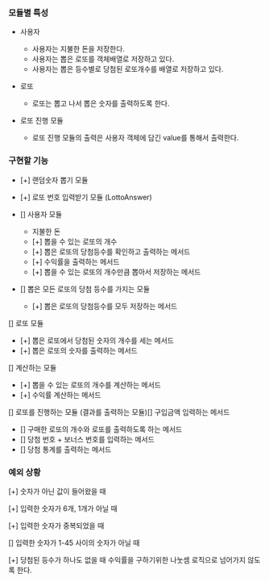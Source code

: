 
### 모듈별 특성
- 사용자
  - 사용자는 지불한 돈을 저장한다.
  - 사용자는 뽑은 로또를 객체배열로 저장하고 있다. 
  - 사용자는 뽑은 등수별로 당첨된 로또개수를 배열로 저장하고 있다.

- 로또
  - 로또는 뽑고 나서 뽑은 숫자를 출력하도록 한다. 

- 로또 진행 모듈
  - 로또 진행 모듈의 출력은 사용자 객체에 담긴 value를 통해서 출력한다. 


### 구현할 기능

- [+] 랜덤숫자 뽑기 모듈

- [+] 로또 번호 입력받기 모듈 (LottoAnswer)

- [] 사용자 모듈
  - 지불한 돈
  - [+] 뽑을 수 있는 로또의 개수
  - [+] 뽑은 로또의 당첨등수를 확인하고 출력하는 메서드
  - [+] 수익률을 출력하는 메서드
  - [+] 뽑을 수 있는 로또의 개수만큼 뽑아서 저장하는 메서드

- [] 뽑은 모든 로또의 당첨 등수를 가지는 모듈
  - [+] 뽑은 로또의 당첨등수를 모두 저장하는 메서드 

[] 로또 모듈
  - [+] 뽑은 로또에서 당첨된 숫자의 개수를 세는 메서드
  - [+] 뽑은 로또의 숫자를 출력하는 메서드

[] 계산하는 모듈
  - [+] 뽑을 수 있는 로또의 개수를 계산하는 메서드
  - [+] 수익률 계산하는 메서드

[] 로또를 진행하는 모듈 (결과를 출력하는 모듈)[] 구입금액 입력하는 메서드
- [] 구매한 로또의 개수와 로또를 출력하도록 하는 메서드
- [] 당첨 번호 + 보너스 번호를 입력하는 메서드
- [] 당첨 통계를 출력하는 메서드


### 예외 상황

[+] 숫자가 아닌 값이 들어왔을 때

[+] 입력한 숫자가 6개, 1개가 아닐 때

[+] 입력한 숫자가 중복되었을 때 

[] 입력한 숫자가 1-45 사이의 숫자가 아닐 때

[+] 당첨된 등수가 하나도 없을 때
  수익률을 구하기위한 나눗셈 로직으로 넘어가지 않도록 한다. 


